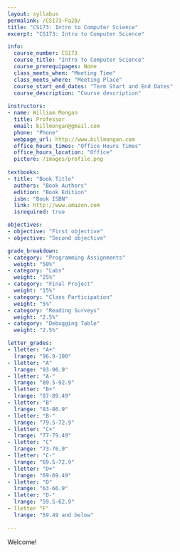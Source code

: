 ```yaml
---
layout: syllabus
permalink: /CS173-Fa20/
title: "CS173: Intro to Computer Science"
excerpt: "CS173: Intro to Computer Science"

info:
  course_number: CS173
  course_title: "Intro to Computer Science"
  course_prerequipages: None
  class_meets_when: "Meeting Time"
  class_meets_where: "Meeting Place"
  course_start_end_dates: "Term Start and End Dates"
  course_description: "Course description"
  
instructors:
- name: William Mongan
  title: Professor
  email: billmongan@gmail.com
  phone: "Phone"
  webpage_url: http://www.billmongan.com
  office_hours_times: "Office Hours Times"
  office_hours_location: "Office"
  picture: /images/profile.png
  
textbooks:
- title: "Book Title"
  authors: "Book Authors"
  edition: "Book Edition"
  isbn: "Book ISBN"
  link: http://www.amazon.com
  isrequired: true  

objectives:
- objective: "First objective"
- objective: "Second objective"

grade_breakdown:
- category: "Programming Assignments"
  weight: "50%"
- category: "Labs"
  weight: "25%"
- category: "Final Project"
  weight: "15%"
- category: "Class Participation"
  weight: "5%"
- category: "Reading Surveys"
  weight: "2.5%"
- category: "Debugging Table"
  weight: "2.5%"

letter_grades:
- lletter: "A+"
  lrange: "96.9-100"
- lletter: "A"
  lrange: "93-96.9"
- lletter: "A-"
  lrange: "89.5-92.9"
- lletter: "B+"
  lrange: "87-89.49"
- lletter: "B"
  lrange: "83-86.9"
- lletter: "B-"
  lrange: "79.5-72.9"
- lletter: "C+"
  lrange: "77-79.49"
- lletter: "C"
  lrange: "73-76.9"
- lletter: "C-"
  lrange: "69.5-72.9"
- lletter: "D+"
  lrange: "69-69.49"
- lletter: "D"
  lrange: "63-66.9"
- lletter: "D-"
  lrange: "59.5-62.9"
- lletter "F"
  lrange: "59.49 and below" 
  
---
```


Welcome!